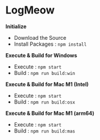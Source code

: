 # LogMeow

**Initialize**   
* Download the Source   
* Install Packages : ```npm install```

**Execute & Build for Windows**   
* Execute : ```npm start```   
* Build : ```npm run build:win```

**Execute & Build for Mac M1 (Intel)**   
* Execute : ```npm start```   
* Build : ```npm run build:osx```

**Execute & Build for Mac M1 (arm64)**   
* Execute : ```npm start```   
* Build : ```npm run build:mas```

